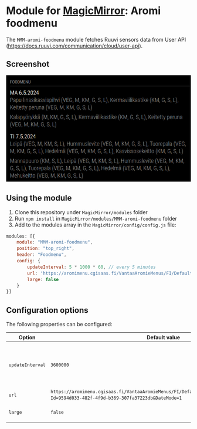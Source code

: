 # Module for [MagicMirror](https://magicmirror.builders/): Aromi foodmenu

The `MMM-aromi-foodmenu` module fetches Ruuvi sensors data from User API (https://docs.ruuvi.com/communication/cloud/user-api).


## Screenshot

![Aromi foodmenu screenshot](screenshot.png)

## Using the module

1) Clone this repository under `MagicMirror/modules` folder
2) Run `npm install` in `MagicMirror/modules/MMM-aromi-foodmenu` folder
3) Add to the modules array in the `MagicMirror/config/config.js` file:
````javascript
modules: [{
	module: "MMM-aromi-foodmenu",
	position: "top_right",
	header: "Foodmenu",
	config: {
        updateInterval: 5 * 1000 * 60, // every 5 minutes
        url: 'https://aromimenu.cgisaas.fi/VantaaAromieMenus/FI/Default/Vantti/VierumakiKO/Rss.aspx?Id=9594d033-482f-4f9d-b369-307fa37223db&DateMode=1',
		large: false
	}
}]
````

## Configuration options

The following properties can be configured:


| Option                       	| Default value               | Description
| -----------------------------	| --------------------------- | -----------
| `updateInterval`				| `3600000`                     | Update interval in milliseconds. Limited minumum value for 1 minute becau60*1000se API blocks faster updates.
| `url`						    | `https://aromimenu.cgisaas.fi/VantaaAromieMenus/FI/Default/Vantti/VierumakiKO/Rss.aspx?Id=9594d033-482f-4f9d-b369-307fa37223db&DateMode=1` | Aromi foodmenu RSS url
| `large`						| `false` 							|  Need to use larger experience ?
